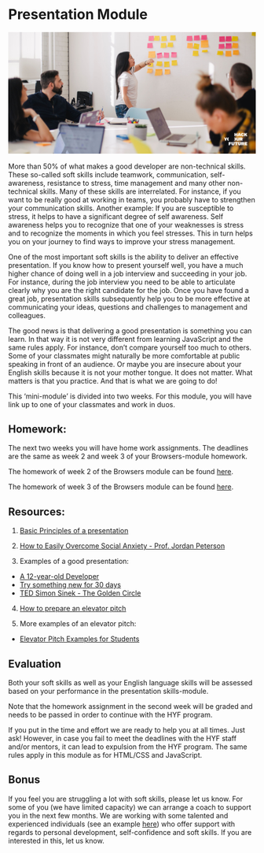 # Presentation Module

![Presentation](assets/presentation.jpg)

More than 50% of what makes a good developer are non-technical skills. These so-called soft skills include teamwork, communication, self-awareness, resistance to stress, time management and many other non-technical skills. Many of these skills are interrelated. For instance, if you want to be really good at working in teams, you probably have to strengthen your communication skills. Another example: If you are susceptible to stress, it helps to have a significant degree of self awareness. Self awareness helps you to recognize that one of your weaknesses is stress and to recognize the moments in which you feel stresses. This in turn helps you on your journey to find ways to improve your stress management.

One of the most important soft skills is the ability to deliver an effective presentation. If you know how to present yourself well, you have a much higher chance of doing well in a job interview and succeeding in your job. For instance, during the job interview you need to be able to articulate clearly why you are the right candidate for the job. Once you have found a great job, presentation skills subsequently help you to be more effective at communicating your ideas, questions and challenges to management and colleagues.

The good news is that delivering a good presentation is something you can learn. In that way it is not very different from learning JavaScript and the same rules apply. For instance, don’t compare yourself too much to others. Some of your classmates might naturally be more comfortable at public speaking in front of an audience. Or maybe you are insecure about your English skills because it is not your mother tongue. It does not matter. What matters is that you practice. And that is what we are going to do!

This ‘mini-module’ is divided into two weeks. For this module, you will have link up to one of your classmates and work in duos. 

## Homework:
The next two weeks you will have home work assignments. The deadlines are the same as week 2 and week 3 of your Browsers-module homework.

The homework of week 2 of the Browsers module can be found [here](https://github.com/HackYourFuture/presentation-module/blob/main/week1.md).

The homework of week 3 of the Browsers module can be found [here](https://github.com/HackYourFuture/presentation-module/blob/main/week2.md).

## Resources:
1. [Basic Principles of a presentation](https://www.youtube.com/watch?v=d4y1OO9rppA)

2. [How to Easily Overcome Social Anxiety - Prof. Jordan Peterson](https://www.youtube.com/watch?v=_NQGQImrpx4 )

3. Examples of a good presentation:
- [A 12-year-old Developer](https://www.ted.com/talks/thomas_suarez_a_12_year_old_app_developer)
- [Try something new for 30 days](https://www.ted.com/talks/matt_cutts_try_something_new_for_30_days)
- [TED Simon Sinek - The Golden Circle](https://www.youtube.com/watch?v=i-89IO5M7Lc)

4. [How to prepare an elevator pitch](https://www.youtube.com/watch?v=Oy6S0iTZx54)

5. More examples of an elevator pitch:
- [Elevator Pitch Examples for Students](https://www.youtube.com/watch?v=aDt6cukCz7k) 

## Evaluation
Both your soft skills as well as your English language skills will be assessed based on your performance in the presentation skills-module.

Note that the homework assignment in the second week will be graded and needs to be passed in order to continue with the HYF program.

If you put in the time and effort we are ready to help you at all times. Just ask! However, in case you fail to meet the deadlines with the HYF staff and/or mentors, it can lead to expulsion from the HYF program. The same rules apply in this module as for HTML/CSS and JavaScript.

## Bonus

If you feel you are struggling a lot with soft skills, please let us know. For some of you (we have limited capacity) we can arrange a coach to support you in the next few months. We are working with some talented and experienced individuals (see an example [here](https://www.thechangery.com/en/team/eric-van-der-list/)) who offer support with regards to personal development, self-confidence and soft skills. If you are interested in this, let us know.

